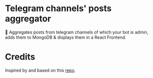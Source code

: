 # Telegram channels' posts aggregator
🚧 Aggregates posts from telegram channels of which your bot is admin, adds them to MongoDB &amp; displays them in a React Frontend.
# Credits
Inspired by and based on this [repo](https://github.com/foreseaz/tg-channel-dashboard).
